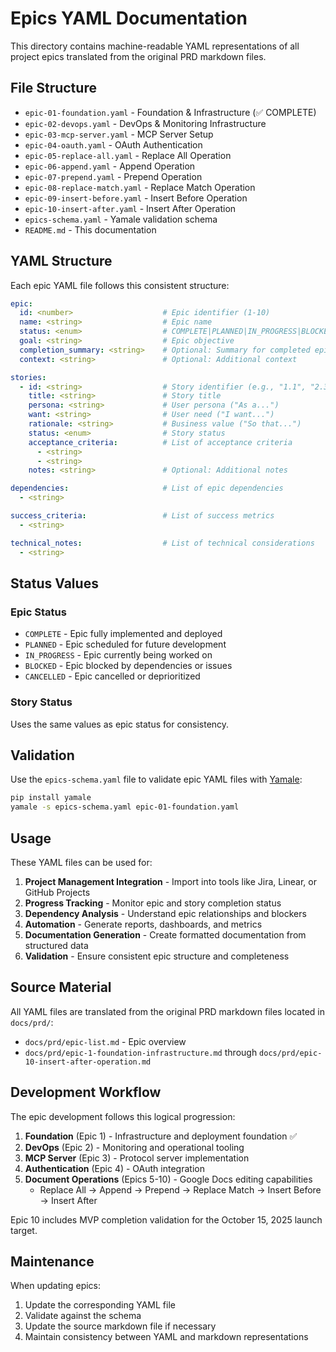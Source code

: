 # Epics YAML Documentation

This directory contains machine-readable YAML representations of all project epics translated from the original PRD markdown files.

## File Structure

- `epic-01-foundation.yaml` - Foundation & Infrastructure (✅ COMPLETE)
- `epic-02-devops.yaml` - DevOps & Monitoring Infrastructure
- `epic-03-mcp-server.yaml` - MCP Server Setup
- `epic-04-oauth.yaml` - OAuth Authentication
- `epic-05-replace-all.yaml` - Replace All Operation
- `epic-06-append.yaml` - Append Operation
- `epic-07-prepend.yaml` - Prepend Operation
- `epic-08-replace-match.yaml` - Replace Match Operation
- `epic-09-insert-before.yaml` - Insert Before Operation
- `epic-10-insert-after.yaml` - Insert After Operation
- `epics-schema.yaml` - Yamale validation schema
- `README.md` - This documentation

## YAML Structure

Each epic YAML file follows this consistent structure:

```yaml
epic:
  id: <number>                    # Epic identifier (1-10)
  name: <string>                  # Epic name
  status: <enum>                  # COMPLETE|PLANNED|IN_PROGRESS|BLOCKED|CANCELLED
  goal: <string>                  # Epic objective
  completion_summary: <string>    # Optional: Summary for completed epics
  context: <string>               # Optional: Additional context

stories:
  - id: <string>                  # Story identifier (e.g., "1.1", "2.3")
    title: <string>               # Story title
    persona: <string>             # User persona ("As a...")
    want: <string>                # User need ("I want...")
    rationale: <string>           # Business value ("So that...")
    status: <enum>                # Story status
    acceptance_criteria:          # List of acceptance criteria
      - <string>
      - <string>
    notes: <string>               # Optional: Additional notes

dependencies:                     # List of epic dependencies
  - <string>

success_criteria:                 # List of success metrics
  - <string>

technical_notes:                  # List of technical considerations
  - <string>

```

## Status Values

### Epic Status
- `COMPLETE` - Epic fully implemented and deployed
- `PLANNED` - Epic scheduled for future development
- `IN_PROGRESS` - Epic currently being worked on
- `BLOCKED` - Epic blocked by dependencies or issues
- `CANCELLED` - Epic cancelled or deprioritized

### Story Status
Uses the same values as epic status for consistency.

## Validation

Use the `epics-schema.yaml` file to validate epic YAML files with [Yamale](https://github.com/23andMe/Yamale):

```bash
pip install yamale
yamale -s epics-schema.yaml epic-01-foundation.yaml
```

## Usage

These YAML files can be used for:

1. **Project Management Integration** - Import into tools like Jira, Linear, or GitHub Projects
2. **Progress Tracking** - Monitor epic and story completion status
3. **Dependency Analysis** - Understand epic relationships and blockers
4. **Automation** - Generate reports, dashboards, and metrics
5. **Documentation Generation** - Create formatted documentation from structured data
6. **Validation** - Ensure consistent epic structure and completeness

## Source Material

All YAML files are translated from the original PRD markdown files located in `docs/prd/`:

- `docs/prd/epic-list.md` - Epic overview
- `docs/prd/epic-1-foundation-infrastructure.md` through `docs/prd/epic-10-insert-after-operation.md`

## Development Workflow

The epic development follows this logical progression:

1. **Foundation** (Epic 1) - Infrastructure and deployment foundation ✅
2. **DevOps** (Epic 2) - Monitoring and operational tooling
3. **MCP Server** (Epic 3) - Protocol server implementation
4. **Authentication** (Epic 4) - OAuth integration
5. **Document Operations** (Epics 5-10) - Google Docs editing capabilities
   - Replace All → Append → Prepend → Replace Match → Insert Before → Insert After

Epic 10 includes MVP completion validation for the October 15, 2025 launch target.

## Maintenance

When updating epics:

1. Update the corresponding YAML file
2. Validate against the schema
3. Update the source markdown file if necessary
4. Maintain consistency between YAML and markdown representations
